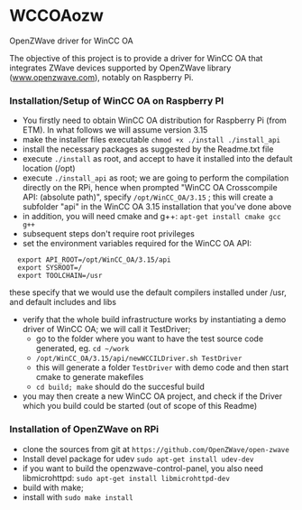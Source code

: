# WCCOAozw
OpenZWave driver for WinCC OA

The objective of this project is to provide a driver for WinCC OA that integrates ZWave devices supported by OpenZWave library (www.openzwave.com), notably on Raspberry Pi.

### Installation/Setup of WinCC OA on Raspberry PI

* You firstly need to obtain WinCC OA distribution for Raspberry Pi (from ETM). In what follows we will assume version 3.15
* make the installer files executable `chmod +x ./install ./install_api`
* install the necessary packages as suggested by the Readme.txt file
* execute `./install` as root, and accept to have it installed into the default location (/opt)
* execute `./install_api` as root; we are going to perform the compilation directly on the RPi, hence when prompted "WinCC OA Crosscompile API: (absolute path)", specify `/opt/WinCC_OA/3.15` ; this will create a subfolder "api" in the WinCC OA 3.15 installation that you've done above
* in addition, you will need cmake and g++: `apt-get install cmake gcc g++`
* subsequent steps don't require root privileges
* set the environment variables required for the WinCC OA API: 
 ```shell
   export API_ROOT=/opt/WinCC_OA/3.15/api
   export SYSROOT=/
   export TOOLCHAIN=/usr
 ```
   these specify that we would use the default compilers installed under /usr, and default includes and libs
 * verify that the whole build infrastructure works by instantiating a demo driver of WinCC OA; we will call it TestDriver;
   * go to the folder where you want to have the test source code generated, eg. `cd ~/work`
   * `/opt/WinCC_OA/3.15/api/newWCCILDriver.sh TestDriver`
   * this will generate a folder `TestDriver` with demo code and then start cmake to generate makefiles
   * `cd build; make` should do the succesful build
 * you may then create a new WinCC OA project, and check if the Driver which you build could be started (out of scope of this Readme) 

### Installation of OpenZWave on RPi
* clone the sources from git at `https://github.com/OpenZWave/open-zwave`
* Install devel package for udev `sudo apt-get install udev-dev`
* if you want to build the openzwave-control-panel, you also need libmicrohttpd: `sudo apt-get install libmicrohttpd-dev`
* build with make; 
* install with `sudo make install`

